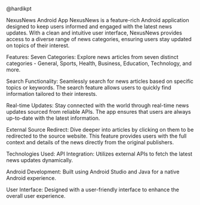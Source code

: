 @hardikpt

NexusNews Android App NexusNews is a feature-rich Android application designed to keep users informed and engaged with the latest news updates. With a clean and intuitive user interface, NexusNews provides access to a diverse range of news categories, ensuring users stay updated on topics of their interest.

Features: Seven Categories: Explore news articles from seven distinct categories - General, Sports, Health, Business, Education, Technology, and more.

Search Functionality: Seamlessly search for news articles based on specific topics or keywords. The search feature allows users to quickly find information tailored to their interests.

Real-time Updates: Stay connected with the world through real-time news updates sourced from reliable APIs. The app ensures that users are always up-to-date with the latest information.

External Source Redirect: Dive deeper into articles by clicking on them to be redirected to the source website. This feature provides users with the full context and details of the news directly from the original publishers.

Technologies Used: API Integration: Utilizes external APIs to fetch the latest news updates dynamically.

Android Development: Built using Android Studio and Java for a native Android experience.

User Interface: Designed with a user-friendly interface to enhance the overall user experience.
